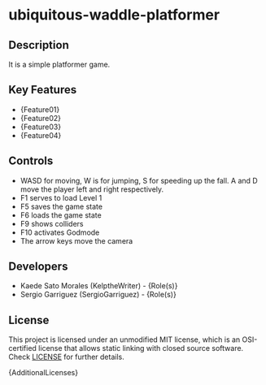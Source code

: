 # ubiquitous-waddle-platformer

## Description

It is a simple platformer game.

## Key Features

 - {Feature01}
 - {Feature02}
 - {Feature03}
 - {Feature04}
 
## Controls

 - WASD for moving, W is for jumping, S for speeding up the fall. A and D move the player left and right respectively. 
 - F1 serves to load Level 1
 - F5 saves the game state
 - F6 loads the game state
 - F9 shows colliders
 - F10 activates Godmode
 - The arrow keys move the camera

## Developers

 - Kaede Sato Morales (KelptheWriter) - {Role(s)}
 - Sergio Garriguez (SergioGarriguez) - {Role(s)}


## License

This project is licensed under an unmodified MIT license, which is an OSI-certified license that allows static linking with closed source software. Check [LICENSE](LICENSE) for further details.

{AdditionalLicenses}